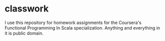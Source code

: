 # classwork
I use this repository for homework assignments for the Coursera's Functional Programming In Scala specialization.  Anything and everything in it is public domain.
